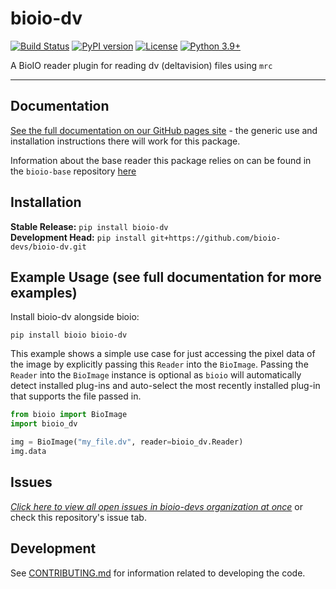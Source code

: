 # bioio-dv

[![Build Status](https://github.com/bioio-devs/bioio-dv/actions/workflows/ci.yml/badge.svg)](https://github.com/bioio-devs/bioio-dv/actions)
[![PyPI version](https://badge.fury.io/py/bioio-dv.svg)](https://badge.fury.io/py/bioio-dv)
[![License](https://img.shields.io/badge/License-BSD%203--Clause-blue.svg)](https://opensource.org/licenses/BSD-3-Clause)
[![Python 3.9+](https://img.shields.io/badge/python-3.9,3.10,3.11-blue.svg)](https://www.python.org/downloads/release/python-390/)

A BioIO reader plugin for reading dv (deltavision) files using `mrc`

---


## Documentation

[See the full documentation on our GitHub pages site](https://bioio-devs.github.io/bioio/OVERVIEW.html) - the generic use and installation instructions there will work for this package.

Information about the base reader this package relies on can be found in the `bioio-base` repository [here](https://github.com/bioio-devs/bioio-base)

## Installation

**Stable Release:** `pip install bioio-dv`<br>
**Development Head:** `pip install git+https://github.com/bioio-devs/bioio-dv.git`

## Example Usage (see full documentation for more examples)

Install bioio-dv alongside bioio:

`pip install bioio bioio-dv`


This example shows a simple use case for just accessing the pixel data of the image
by explicitly passing this `Reader` into the `BioImage`. Passing the `Reader` into
the `BioImage` instance is optional as `bioio` will automatically detect installed
plug-ins and auto-select the most recently installed plug-in that supports the file
passed in.
```python
from bioio import BioImage
import bioio_dv

img = BioImage("my_file.dv", reader=bioio_dv.Reader)
img.data
```

## Issues
[_Click here to view all open issues in bioio-devs organization at once_](https://github.com/search?q=user%3Abioio-devs+is%3Aissue+is%3Aopen&type=issues&ref=advsearch) or check this repository's issue tab.


## Development

See [CONTRIBUTING.md](CONTRIBUTING.md) for information related to developing the code.
